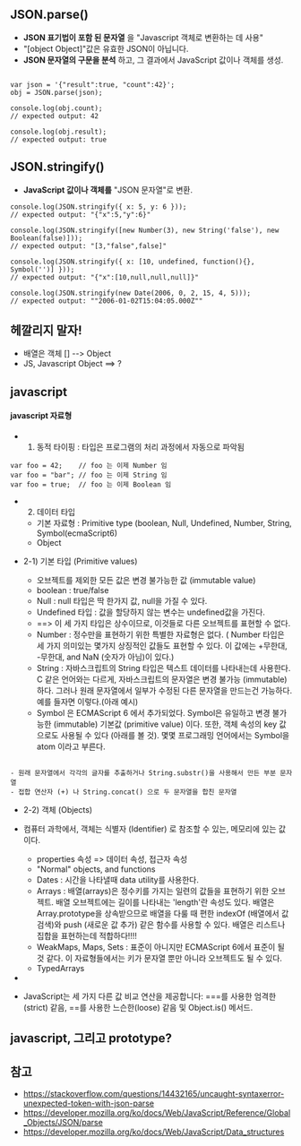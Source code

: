 ## JSON.parse()
- **JSON 표기법이 포함 된 문자열** 을 "Javascript 객체로 변환하는 데 사용"
- "[object Object]"값은 유효한 JSON이 아닙니다. 
-  **JSON 문자열의 구문을 분석** 하고, 그 결과에서 JavaScript 값이나 객체를 생성.    
  
```  
 
var json = '{"result":true, "count":42}';
obj = JSON.parse(json);

console.log(obj.count);
// expected output: 42

console.log(obj.result);
// expected output: true

```  

  
  


## JSON.stringify()
- **JavaScript 값이나 객체를** "JSON 문자열"로 변환.  
  
```  
console.log(JSON.stringify({ x: 5, y: 6 }));
// expected output: "{"x":5,"y":6}"

console.log(JSON.stringify([new Number(3), new String('false'), new Boolean(false)]));
// expected output: "[3,"false",false]"

console.log(JSON.stringify({ x: [10, undefined, function(){}, Symbol('')] }));
// expected output: "{"x":[10,null,null,null]}"

console.log(JSON.stringify(new Date(2006, 0, 2, 15, 4, 5)));
// expected output: ""2006-01-02T15:04:05.000Z""
```   

  
  
## 헤깔리지 말자!
- 배열은 객체 [] --> Object 
- JS, Javascript Object ==> ?

## javascript
#### javascript 자료형
- 1) 동적 타이핑 : 타입은 프로그램의 처리 과정에서 자동으로 파악됨  
  
```
var foo = 42;    // foo 는 이제 Number 임
var foo = "bar"; // foo 는 이제 String 임
var foo = true;  // foo 는 이제 Boolean 임

```
  
- 2) 데이터 타입
  * 기본 자료형 : Primitive type (boolean, Null, Undefined, Number, String, Symbol(ecmaScript6)  
  * Object   

- 2-1) 기본 타입 (Primitive values)  
  * 오브젝트를 제외한 모든 값은 변경 불가능한 값 (immutable value)   
  * boolean : true/false
  * Null : null 타입은 딱 한가지 값, null을 가질 수 있다. 
  * Undefined 타입 : 값을 할당하지 않는 변수는 undefined값을 가진다. 
  * ==> 이 세 가지 타입은 상수이므로, 이것들로 다른 오브젝트를 표현할 수 없다.  
  * Number : 정수만을 표현하기 위한 특별한 자료형은 없다. ( Number 타입은 세 가지 의미있는 몇가지 상징적인 값들도 표현할 수 있다. 이 값에는 +무한대, -무한대, and NaN (숫자가 아님)이 있다.)  
  * String : 자바스크립트의 String 타입은 텍스트 데이터를 나타내는데 사용한다. C 같은 언어와는 다르게, 자바스크립트의 문자열은 변경 불가능 (immutable) 하다. 그러나 원래 문자열에서 일부가 수정된 다른 문자열을 만드는건 가능하다. 예를 들자면 이렇다.(아래 예시)  
  * Symbol 은 ECMAScript 6 에서 추가되었다. Symbol은 유일하고 변경 불가능한 (immutable) 기본값 (primitive value) 이다. 또한, 객체 속성의 key 값으로도 사용될 수 있다 (아래를 볼 것). 몇몇 프로그래밍 언어에서는 Symbol을 atom 이라고 부른다.   
  
```
  
- 원래 문자열에서 각각의 글자를 추출하거나 String.substr()을 사용해서 만든 부분 문자열
- 접합 연산자 (+) 나 String.concat() 으로 두 문자열을 합친 문자열  

```
  
  
- 2-2) 객체 (Objects)
- 컴퓨터 과학에서, 객체는 식별자 (Identifier) 로 참조할 수 있는, 메모리에 있는 값이다.
  * properties 속성 => 데이터 속성, 접근자 속성 
  * "Normal" objects, and functions 
  * Dates : 시간을 나타낼때 data utility를 사용한다. 
  * Arrays : 배열(arrays)은 정수키를 가지는 일련의 값들을 표현하기 위한 오브젝트. 배열 오브젝트에는 길이를 나타내는 'length'란 속성도 있다. 배열은 Array.prototype을 상속받으므로 배열을 다룰 때 편한 indexOf (배열에서 값 검색)와 push (새로운 값 추가) 같은 함수를 사용할 수 있다. 배열은 리스트나 집합을 표현하는데 적합하다!!!! 
  * WeakMaps, Maps, Sets : 표준이 아니지만 ECMAScript 6에서 표준이 될 것 같다. 이 자료형들에서는 키가 문자열 뿐만 아니라 오브젝트도 될 수 있다. 
  * TypedArrays  

  
- 
- JavaScript는 세 가지 다른 값 비교 연산을 제공합니다: ===를 사용한 엄격한(strict) 같음, ==를 사용한 느슨한(loose) 같음 및 Object.is() 메서드.


## javascript, 그리고 prototype?


## 참고
- https://stackoverflow.com/questions/14432165/uncaught-syntaxerror-unexpected-token-with-json-parse
- https://developer.mozilla.org/ko/docs/Web/JavaScript/Reference/Global_Objects/JSON/parse
- https://developer.mozilla.org/ko/docs/Web/JavaScript/Data_structures


